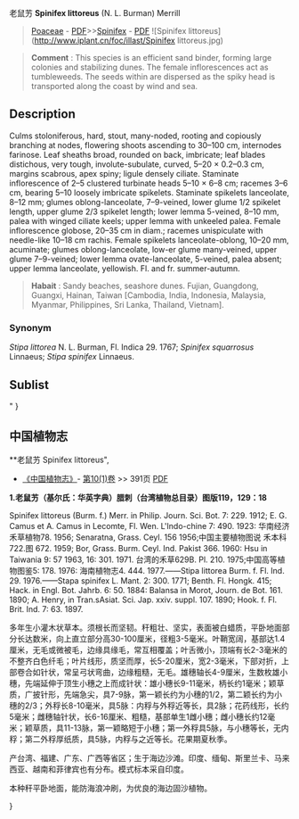 老鼠艻 **Spinifex littoreus** (N. L. Burman) Merrill

> [Poaceae](http://www.iplant.cn/info/Poaceae?t=foc) - [PDF](http://www.iplant.cn/foc/pdf/Poaceae.pdf)>>[Spinifex](http://www.iplant.cn/info/Spinifex?t=foc) - [PDF](http://www.iplant.cn/foc/pdf/Spinifex.pdf)
![Spinifex littoreus](http://www.iplant.cn/foc/illast/Spinifex littoreus.jpg)

> **Comment** : 
> This species is an efficient sand binder, forming large colonies and stabilizing dunes. The female inflorescences act as tumbleweeds. The seeds within are dispersed as the spiky head is transported along the coast by wind and sea.

## Description

Culms stoloniferous, hard, stout, many-noded, rooting and copiously branching at nodes, flowering shoots ascending to 30–100 cm, internodes farinose. Leaf sheaths broad, rounded on back, imbricate; leaf blades distichous, very tough, involute-subulate, curved, 5–20 × 0.2–0.3 cm, margins scabrous, apex spiny; ligule densely ciliate. Staminate inflorescence of 2–5 clustered turbinate heads 5–10 × 6–8 cm; racemes 3–6 cm, bearing 5–10 loosely imbricate spikelets. Staminate spikelets lanceolate, 8–12 mm; glumes oblong-lanceolate, 7–9-veined, lower glume 1/2 spikelet length, upper glume 2/3 spikelet length; lower lemma 5-veined, 8–10 mm, palea with winged ciliate keels; upper lemma with unkeeled palea. Female inflorescence globose, 20–35 cm in diam.; racemes unispiculate with needle-like 10–18 cm rachis. Female spikelets lanceolate-oblong, 10–20 mm, acuminate; glumes oblong-lanceolate, low-er glume many-veined, upper glume 7–9-veined; lower lemma ovate-lanceolate, 5-veined, palea absent; upper lemma lanceolate, yellowish. Fl. and fr. summer-autumn.

> **Habait** : 
> Sandy beaches, seashore dunes. Fujian, Guangdong, Guangxi, Hainan, Taiwan [Cambodia, India, Indonesia, Malaysia, Myanmar, Philippines, Sri Lanka, Thailand, Vietnam].

### Synonym
*Stipa littorea* N. L. Burman, Fl. Indica 29. 1767; *Spinifex squarrosus* Linnaeus; *Stipa spinifex* Linnaeus.

## Sublist
"
}
## 中国植物志

**老鼠艻 Spinifex littoreus",

* [《中国植物志》](http://www.iplant.cn/frps)- [第10(1)卷](http://www.iplant.cn/frps/vol/10(1)) >> 391页 [PDF](http://www.iplant.cn/frps/pdf/10(1)/391.pdf)

**1.老鼠艻（基尔氏：华英字典）腊刺（台湾植物总目录）图版119，129：18**

Spinifex littoreus (Burm. f.) Merr. in Philip. Journ. Sci. Bot. 7: 229. 1912; E. G. Camus et A. Camus in Lecomte, Fl. Wen. L'Indo-chine 7: 490. 1923: 华南经济禾草植物78. 1956; Senaratna, Grass. Ceyl. 156 1956;中国主要植物图说 禾本科722.图 672. 1959; Bor, Grass. Burm. Ceyl. Ind. Pakist 366. 1960: Hsu in Taiwania 9: 57 1963, 16: 301. 1971. 台湾的禾草629B. Pl. 210. 1975;中国高等植物图鉴5: 178. 1976: 海南植物志4. 444. 1977.——Stipa littorea Burm. f. Fl. Ind. 29. 1976.——Stapa spinifex L. Mant. 2: 300. 1771; Benth. Fl. Hongk. 415; Hack. in Engl. Bot. Jahrb. 6: 50. 1884: Balansa in Morot, Journ. de Bot. 161. 1890; A. Henry, in Tran.sAsiat. Sci. Jap. xxiv. suppl. 107. 1890; Hook. f. Fl. Brit. Ind. 7: 63. 1897.

多年生小灌木状草本。须根长而坚韧。秆粗壮、坚实，表面被白蜡质，平卧地面部分长达数米，向上直立部分高30-100厘米，径粗3-5毫米。叶鞘宽阔，基部达1.4厘米，无毛或微被毛，边缘具缘毛，常互相覆盖；叶舌微小，顶端有长2-3毫米的不整齐白色纤毛；叶片线形，质坚而厚，长5-20厘米，宽2-3毫米，下部对折，上部卷合如针状，常呈弓状弯曲，边缘粗糙，无毛。雄穗轴长4-9厘米，生数枚雄小穗，先端延伸于顶生小穗之上而成针状：雄小穗长9-11毫米，柄长约1毫米；颖草质，广披针形，先端急尖，具7-9脉，第一颖长约为小穗的1/2，第二颖长约为小穗的2/3；外稃长8-10毫米，具5脉：内稃与外稃近等长，具2脉；花药线形，长约5毫米；雌穗轴针状，长6-16厘米、粗糙，基部单生1雌小穗；雌小穗长约12毫米；颖草质，具11-13脉，第一颖略短于小穗；第一外稃具5脉，与小穗等长，无内稃；第二外稃厚纸质，具5脉，内稃与之近等长。花果期夏秋季。

产台湾、福建、广东、广西等省区；生于海边沙滩。印度、缅甸、斯里兰卡、马来西亚、越南和菲律宾也有分布。模式标本采自印度。

本种秆平卧地面，能防海浪冲刷，为优良的海边固沙植物。

}